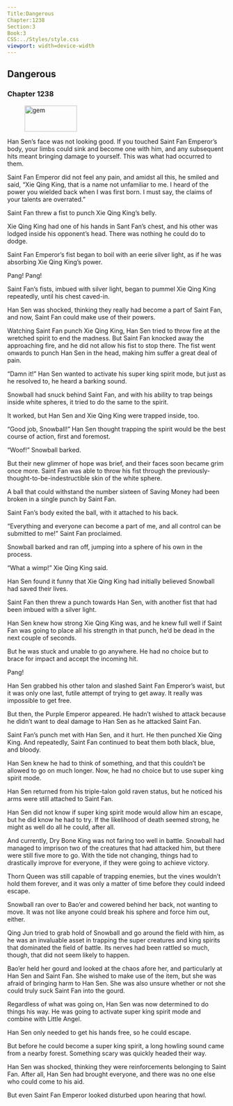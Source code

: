 ```yaml
---
Title:Dangerous 
Chapter:1238 
Section:3 
Book:3 
CSS:../Styles/style.css 
viewport: width=device-width
---
```

  
## Dangerous
### Chapter 1238
  
<figure>
	<img src="../Images/gem.gif" alt="gem" id="gem" width="120" height="60" />
</figure>
  

  
Han Sen’s face was not looking good. If you touched Saint Fan Emperor’s body, your limbs could sink and become one with him, and any subsequent hits meant bringing damage to yourself. This was what had occurred to them.

Saint Fan Emperor did not feel any pain, and amidst all this, he smiled and said, “Xie Qing King, that is a name not unfamiliar to me. I heard of the power you wielded back when I was first born. I must say, the claims of your talents are overrated.”

Saint Fan threw a fist to punch Xie Qing King’s belly.

Xie Qing King had one of his hands in Sant Fan’s chest, and his other was lodged inside his opponent’s head. There was nothing he could do to dodge.

Saint Fan Emperor’s fist began to boil with an eerie silver light, as if he was absorbing Xie Qing King’s power.

Pang! Pang!

Saint Fan’s fists, imbued with silver light, began to pummel Xie Qing King repeatedly, until his chest caved-in.

Han Sen was shocked, thinking they really had become a part of Saint Fan, and now, Saint Fan could make use of their powers.

Watching Saint Fan punch Xie Qing King, Han Sen tried to throw fire at the wretched spirit to end the madness. But Saint Fan knocked away the approaching fire, and he did not allow his fist to stop there. The fist went onwards to punch Han Sen in the head, making him suffer a great deal of pain.

“Damn it!” Han Sen wanted to activate his super king spirit mode, but just as he resolved to, he heard a barking sound.

Snowball had snuck behind Saint Fan, and with his ability to trap beings inside white spheres, it tried to do the same to the spirit.

It worked, but Han Sen and Xie Qing King were trapped inside, too.

“Good job, Snowball!” Han Sen thought trapping the spirit would be the best course of action, first and foremost.

“Woof!” Snowball barked.

But their new glimmer of hope was brief, and their faces soon became grim once more. Saint Fan was able to throw his fist through the previously-thought-to-be-indestructible skin of the white sphere.

A ball that could withstand the number sixteen of Saving Money had been broken in a single punch by Saint Fan.

Saint Fan’s body exited the ball, with it attached to his back.

“Everything and everyone can become a part of me, and all control can be submitted to me!” Saint Fan proclaimed.

Snowball barked and ran off, jumping into a sphere of his own in the process.

“What a wimp!” Xie Qing King said.

Han Sen found it funny that Xie Qing King had initially believed Snowball had saved their lives.

Saint Fan then threw a punch towards Han Sen, with another fist that had been imbued with a silver light.

Han Sen knew how strong Xie Qing King was, and he knew full well if Saint Fan was going to place all his strength in that punch, he’d be dead in the next couple of seconds.

But he was stuck and unable to go anywhere. He had no choice but to brace for impact and accept the incoming hit.

Pang!

Han Sen grabbed his other talon and slashed Saint Fan Emperor’s waist, but it was only one last, futile attempt of trying to get away. It really was impossible to get free.

But then, the Purple Emperor appeared. He hadn’t wished to attack because he didn’t want to deal damage to Han Sen as he attacked Saint Fan.

Saint Fan’s punch met with Han Sen, and it hurt. He then punched Xie Qing King. And repeatedly, Saint Fan continued to beat them both black, blue, and bloody.

Han Sen knew he had to think of something, and that this couldn’t be allowed to go on much longer. Now, he had no choice but to use super king spirit mode.

Han Sen returned from his triple-talon gold raven status, but he noticed his arms were still attached to Saint Fan.

Han Sen did not know if super king spirit mode would allow him an escape, but he did know he had to try. If the likelihood of death seemed strong, he might as well do all he could, after all.

And currently, Dry Bone King was not faring too well in battle. Snowball had managed to imprison two of the creatures that had attacked him, but there were still five more to go. With the tide not changing, things had to drastically improve for everyone, if they were going to achieve victory.

Thorn Queen was still capable of trapping enemies, but the vines wouldn’t hold them forever, and it was only a matter of time before they could indeed escape.

Snowball ran over to Bao’er and cowered behind her back, not wanting to move. It was not like anyone could break his sphere and force him out, either.

Qing Jun tried to grab hold of Snowball and go around the field with him, as he was an invaluable asset in trapping the super creatures and king spirits that dominated the field of battle. Its nerves had been rattled so much, though, that did not seem likely to happen.

Bao’er held her gourd and looked at the chaos afore her, and particularly at Han Sen and Saint Fan. She wished to make use of the item, but she was afraid of bringing harm to Han Sen. She was also unsure whether or not she could truly suck Saint Fan into the gourd.

Regardless of what was going on, Han Sen was now determined to do things his way. He was going to activate super king spirit mode and combine with Little Angel.

Han Sen only needed to get his hands free, so he could escape.

But before he could become a super king spirit, a long howling sound came from a nearby forest. Something scary was quickly headed their way.

Han Sen was shocked, thinking they were reinforcements belonging to Saint Fan. After all, Han Sen had brought everyone, and there was no one else who could come to his aid.

But even Saint Fan Emperor looked disturbed upon hearing that howl.